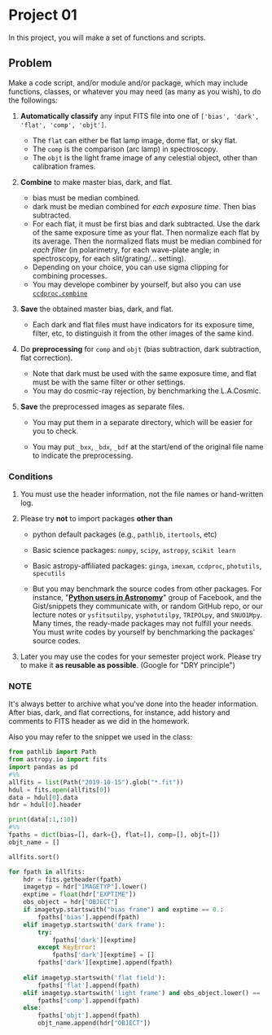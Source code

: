 # Project 01

In this project, you will make a set of functions and scripts. 

## Problem

Make a code script, and/or module and/or package, which may include functions, classes, or whatever you may need (as many as you wish), to do the followings:

1. **Automatically classify** any input FITS file into one of ``['bias', 'dark', 'flat', 'comp', 'objt']``. 
   * The ``flat`` can either be flat lamp image, dome flat, or sky flat. 
   * The ``comp`` is the comparison (arc lamp) in spectroscopy. 
   * The ``objt`` is the light frame image of any celestial object, other than calibration frames.
2. **Combine** to make master bias, dark, and flat.
   * bias must be median combined. 
   * dark must be median combined for *each exposure time*. Then bias subtracted.
   * For each flat, it must be first bias and dark subtracted. Use the dark of the same exposure time as your flat. Then normalize each flat by its average. Then the normalized flats must be median combined for *each filter* (in polarimetry, for each wave-plate angle; in spectroscopy, for each slit/grating/... setting). 
   * Depending on your choice, you can use sigma clipping for combining processes.
   * You may develope combiner by yourself, but also you can use [``ccdproc.combine``](https://ccdproc.readthedocs.io/en/latest/image_combination.html) 
3. **Save** the obtained master bias, dark, and flat.
   * Each dark and flat files must have indicators for its exposure time, filter, etc, to distinguish it from the other images of the same kind.
4. Do **preprocessing** for `comp` and `objt` (bias subtraction, dark subtraction, flat correction).
   * Note that dark must be used with the same exposure time, and flat must be with the same filter or other settings.
   * You may do cosmic-ray rejection, by benchmarking the L.A.Cosmic.

5. **Save** the preprocessed images as separate files.

   * You may put them in a separate directory, which will be easier for you to check.

   * You may put ``_bxx``, ``_bdx``, ``_bdf`` at the start/end of the original file name to indicate the preprocessing.

### Conditions

1. You must use the header information, not the file names or hand-written log.

2. Please try **not** to import packages **other than**

   * python default packages (e.g., `pathlib`, `itertools`, etc)

   * Basic science packages: ``numpy``, ``scipy``, ``astropy``, ``scikit learn``
   * Basic astropy-affiliated packages: ``ginga``, ``imexam``, ``ccdproc``, ``photutils``, ``specutils``
   * But you may benchmark the source codes from other packages. For instance, "[**Python users in Astronomy**](https://www.facebook.com/groups/astropython/)" group of Facebook, and the Gist/snippets they communicate with, or random GitHub repo, or our lecture notes or ``ysfitsutilpy``, ``ysphotutilpy``, ``TRIPOLpy``, and ``SNUO1Mpy``. Many times, the ready-made packages may not fulfill your needs. You must write codes by yourself by benchmarking the packages' source codes.

3. Later you may use the codes for your semester project work. Please try to make it **as reusable as possible**. (Google for "DRY principle")

### NOTE

It's always better to archive what you've done into the header information. After bias, dark, and flat corrections, for instance, add history and comments to FITS header as we did in the homework.

Also you may refer to the snippet we used in the class:

```python
from pathlib import Path
from astropy.io import fits
import pandas as pd
#%%
allfits = list(Path("2019-10-15").glob("*.fit"))
hdul = fits.open(allfits[0])
data = hdul[0].data
hdr = hdul[0].header

print(data[:1,:10])
#%%
fpaths = dict(bias=[], dark={}, flat=[], comp=[], objt=[])
objt_name = []

allfits.sort()

for fpath in allfits:
    hdr = fits.getheader(fpath)
    imagetyp = hdr["IMAGETYP"].lower()
    exptime = float(hdr["EXPTIME"])
    obs_object = hdr["OBJECT"]
    if imagetyp.startswith("bias frame") and exptime == 0.:
        fpaths['bias'].append(fpath)
    elif imagetyp.startswith('dark frame'):
        try:
            fpaths['dark'][exptime]
        except KeyError:
            fpaths['dark'][exptime] = []
        fpaths['dark'][exptime].append(fpath)
        
    elif imagetyp.startswith('flat field'):
        fpaths['flat'].append(fpath)
    elif imagetyp.startswith('light frame') and obs_object.lower() == 'comp':
        fpaths['comp'].append(fpath)
    else:
        fpaths['objt'].append(fpath)
        objt_name.append(hdr["OBJECT"])
```

